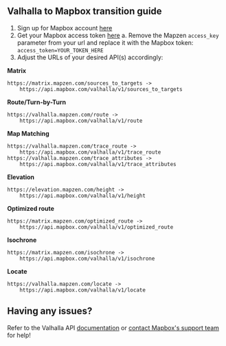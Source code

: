 ## Valhalla to Mapbox transition guide

1. Sign up for Mapbox account [here](https://www.mapbox.com/signup/)
2. Get your Mapbox access token [here](https://www.mapbox.com/api-documentation/#access-tokens)
    a. Remove the Mapzen `access_key` parameter from your url and replace it with the Mapbox token: `access_token=YOUR_TOKEN_HERE`
3. Adjust the URLs of your desired API(s) accordingly:

**Matrix**

    https://matrix.mapzen.com/sources_to_targets ->
        https://api.mapbox.com/valhalla/v1/sources_to_targets

**Route/Turn-by-Turn**

    https://valhalla.mapzen.com/route ->
        https://api.mapbox.com/valhalla/v1/route

**Map Matching**

    https://valhalla.mapzen.com/trace_route ->
        https://api.mapbox.com/valhalla/v1/trace_route
    https://valhalla.mapzen.com/trace_attributes ->
        https://api.mapbox.com/valhalla/v1/trace_attributes

**Elevation**

    https://elevation.mapzen.com/height ->
        https://api.mapbox.com/valhalla/v1/height

**Optimized route**

    https://matrix.mapzen.com/optimized_route ->
        https://api.mapbox.com/valhalla/v1/optimized_route

**Isochrone**

    https://matrix.mapzen.com/isochrone ->
        https://api.mapbox.com/valhalla/v1/isochrone
        
**Locate**

    https://valhalla.mapzen.com/locate ->
        https://api.mapbox.com/valhalla/v1/locate

## Having any issues? 
Refer to the Valhalla API [documentation](https://github.com/valhalla/valhalla-docs) or [contact Mapbox's support team](https://www.mapbox.com/contact/support/) for help!
